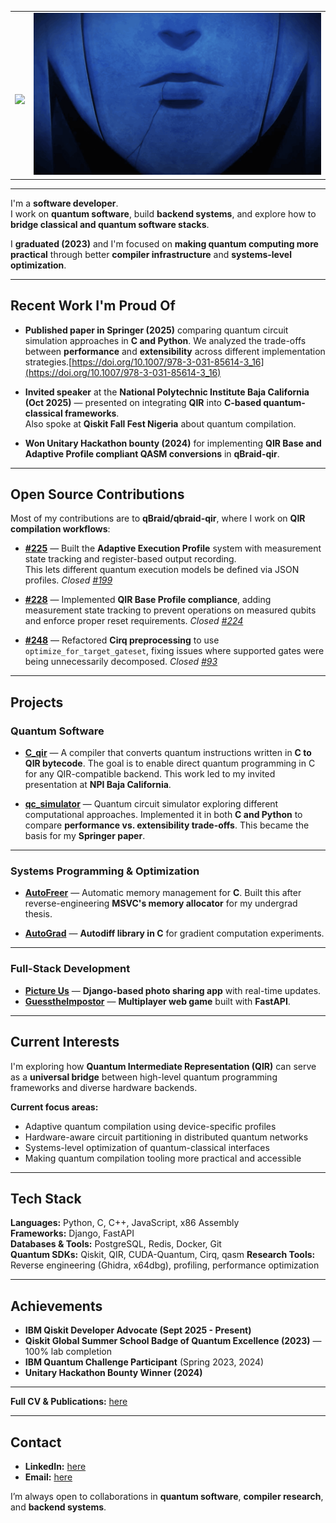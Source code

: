<table border="0">
 <tr>
    <td>
      <br>
     <p align="center"><img src="https://readme-typing-svg.herokuapp.com/?ont=Righteous&size=35&center=true&vCenter=true&width=500&height=70&duration=4000&lines=Hi+There!+👋;"/>
    <td>
      <img alt="gif" src="./soloo.gif">
   </td>  
 </tr>  
</table>

---

I'm a **software developer**.  
I work on **quantum software**, build **backend systems**, and explore how to **bridge classical and quantum software stacks**.  

I **graduated (2023)** and I'm focused on **making quantum computing more practical** through better **compiler infrastructure** and **systems-level optimization**.

---

## **Recent Work I'm Proud Of**

- **Published paper in Springer (2025)** comparing quantum circuit simulation approaches in **C and Python**. We analyzed the trade-offs between **performance** and **extensibility** across different implementation strategies.[https://doi.org/10.1007/978-3-031-85614-3_16](https://doi.org/10.1007/978-3-031-85614-3_16)

- **Invited speaker** at the **National Polytechnic Institute Baja California (Oct 2025)** — presented on integrating **QIR** into **C-based quantum-classical frameworks**.  
  Also spoke at **Qiskit Fall Fest Nigeria** about quantum compilation.

- **Won Unitary Hackathon bounty (2024)** for implementing **QIR Base and Adaptive Profile compliant QASM conversions** in **qBraid-qir**.

---

## **Open Source Contributions**

Most of my contributions are to **qBraid/qbraid-qir**, where I work on **QIR compilation workflows**:

- [**#225**](https://github.com/qBraid/qbraid-qir/pull/225) — Built the **Adaptive Execution Profile** system with measurement state tracking and register-based output recording.  
  This lets different quantum execution models be defined via JSON profiles. *Closed [#199](https://github.com/qBraid/qbraid-qir/issues/199)*

- [**#228**]() — Implemented **QIR Base Profile compliance**, adding measurement state tracking to prevent operations on measured qubits and enforce proper reset requirements. *Closed [#224](https://github.com/qBraid/qbraid-qir/issues/224)*

- [**#248**](https://github.com/qBraid/qbraid-qir/pull/248) — Refactored **Cirq preprocessing** to use `optimize_for_target_gateset`, fixing issues where supported gates were being unnecessarily decomposed. *Closed [#93](https://github.com/qBraid/qbraid-qir/issues/93)*

---

## **Projects**

### **Quantum Software**

- [**C_qir**](https://github.com/feelerx/C_qir) — A compiler that converts quantum instructions written in **C to QIR bytecode**. The goal is to enable direct quantum programming in C for any QIR-compatible backend. This work led to my invited presentation at **NPI Baja California**.

- [**qc_simulator**](https://github.com/feelerx/qc_simulator) — Quantum circuit simulator exploring different computational approaches. Implemented it in both **C and Python** to compare **performance vs. extensibility trade-offs**. This became the basis for my **Springer paper**.

---

### **Systems Programming & Optimization**

- [**AutoFreer**](https://github.com/feelerx/autofreer) — Automatic memory management for **C**. Built this after reverse-engineering **MSVC's memory allocator** for my undergrad thesis.

- [**AutoGrad**](https://github.com/feelerx/AutoGrad) — **Autodiff library in C** for gradient computation experiments.

---

### **Full-Stack Development**

- [**Picture Us**](https://picture-us.vercel.app) — **Django-based photo sharing app** with real-time updates.  
- [**GuesstheImpostor**](https://guesstheimpostor.vercel.app) — **Multiplayer web game** built with **FastAPI**.

---

## **Current Interests**

I'm exploring how **Quantum Intermediate Representation (QIR)** can serve as a **universal bridge** between high-level quantum programming frameworks and diverse hardware backends.

**Current focus areas:**
- Adaptive quantum compilation using device-specific profiles  
- Hardware-aware circuit partitioning in distributed quantum networks  
- Systems-level optimization of quantum-classical interfaces  
- Making quantum compilation tooling more practical and accessible  

---

## **Tech Stack**

**Languages:** Python, C, C++, JavaScript, x86 Assembly  
**Frameworks:** Django, FastAPI  
**Databases & Tools:** PostgreSQL, Redis, Docker, Git  
**Quantum SDKs:** Qiskit, QIR, CUDA-Quantum, Cirq, qasm 
**Research Tools:** Reverse engineering (Ghidra, x64dbg), profiling, performance optimization  

---

## **Achievements**

- **IBM Qiskit Developer Advocate (Sept 2025 - Present)**  
- **Qiskit Global Summer School Badge of Quantum Excellence (2023)** — 100% lab completion  
- **IBM Quantum Challenge Participant** (Spring 2023, 2024)  
- **Unitary Hackathon Bounty Winner (2024)**  

---

**Full CV & Publications:** [here]()

---

## **Contact**

- **LinkedIn:** [here](https://www.linkedin.com/in/paul-onoja-9035a0220/)  
- **Email:** [here](mailto:onojaopaul@gmail.com)  

I’m always open to collaborations in **quantum software**, **compiler research**, and **backend systems**.


